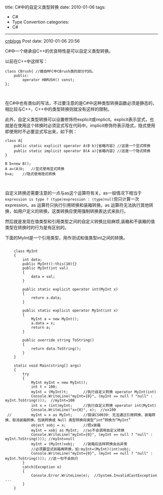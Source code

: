 title: C#中的自定义类型转换
date: 2010-01-06
tags:
  - C#
  - Type Convertion
categories:
  - C#
---

[cnblogs](http://www.cnblogs.com/pcy0/archive/2010/01/06/cs_learning_user_cast.html) Post date: 2010-01-06 20:56

C#中一个继承自C++的优良特性是可以自定义类型转换。

以前在C++中这样写：

```
class CBrush{ //摘自MFC中CBrush类的部分代码。
	public:   
		operator HBRUSH() const;
};
```

 

在C#中也有类似的写法，不过要注意的是C#中这种类型转换函数必须是静态的，相比较与C++，C++中的类型转换则就没有这样的限制。

此外，自定义类型转换可以设置修饰符explicit或implicit。explicit表示显式，也就是在使用这个转换时必须显式写在代码中。implicit修饰符表示隐式，隐式使用即使用时不必要显式写出来，如下例：

```
class A{
	public static explicit operator A(B b){省略内容} //这是一个显式转换
	public static implicit operator B(A a){省略内容} //这是一个隐式转换
}

B b=new B();
A a=(A)b;   //显式使用显式转换
b=a;    //隐式使用隐式转换
```
 

自定义转换还需要注意的一点与as这个运算符有关。as一般情况下相当于 `expression is type ? (type)expression : (type)null`但只计算一次 expression。as 运算符只执行引用转换和装箱转换。as 运算符无法执行其他转换，如用户定义的转换，这类转换应使用强制转换表达式来执行。

然后就是发现在值类型和引用类型之间的自定义转换比较麻烦,装箱和不装箱的值类型在转换时的行为是有区别的。

下面的MyInt是一个引用类型，用作测试和值类型int之间的转换。
   
```

	class MyInt
    {
        int data;
        public MyInt():this(10){}
        public MyInt(int val)
        {
            data = val;
        }

        public static explicit operator int(MyInt x)
        {
            return x.data;
        }

        public static explicit operator MyInt(int x)
        {
            MyInt a = new MyInt();
            a.data = x;
            return a;
        }

        public override string ToString()
        {
            return data.ToString();
        }
    }

    static void Main(string[] args)
    {
        try
        {
            MyInt myInt = new MyInt();
            int t = 100;
            myInt = (MyInt)t;       //执行自定义转换 operator MyInt(int)
            Console.WriteLine("myInt={0}", (myInt == null ? "null" : myInt.ToString()));  //myInt=100
            int x = (int)myInt;     //执行自定义转换 operator int(MyInt)
            Console.WriteLine("x={0}", x);  //x=100
 //         myInt = x as MyInt;     //错误CS0039: 无法通过引用转换、装箱转换、取消装箱转换、包装转换或 Null 类型转换将类型“int”转换为“MyInt” 
            object xobj = x;        //把x装箱
            myInt = xobj as MyInt;  //as不会调用自定义转换
            Console.WriteLine("myInt={0}", (myInt == null ? "null" : myInt.ToString())); //myInt=null
            myInt = (MyInt)xobj;    //装箱后这样转换会出异常
            //必须要显式拆箱再转换，如:myInt=(MyInt)(int)xobj;
            Console.WriteLine("myInt={0}", (myInt == null ? "null" : myInt.ToString())); //这一句不会执行
        }
        catch(Exception e)
        {
            Console.Error.WriteLine(e);  //System.InvalidCastException ...
        }
    }
```

 
